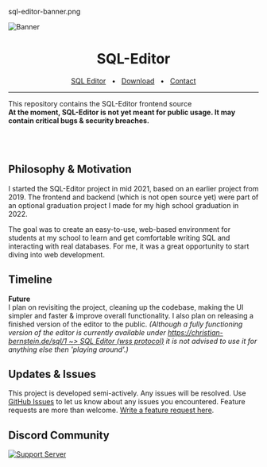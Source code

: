 sql-editor-banner.png

![Banner](http://christian-bernstein.de/cdn/sql-editor-banner.png)


<div align="center">
    <h1>SQL-Editor</h1>
    <a href="https://christian-bernstein.de/sql/1">SQL Editor</a>
    <span>&nbsp;&nbsp;•&nbsp;&nbsp;</span>
    <a href="https://christian-bernstein.de/sql/1">Download</a>
    <span>&nbsp;&nbsp;•&nbsp;&nbsp;</span>
    <a href="https://christian-bernstein.de/start">Contact</a>
    <br />
    <hr />
</div>

This repository contains the SQL-Editor frontend source
<br>
**At the moment, SQL-Editor is not yet meant for public usage. It may contain critical bugs & security breaches.**

<br>
<br>

## Philosophy & Motivation
I started the SQL-Editor project in mid 2021, based on an earlier project from 2019. The frontend and backend 
(which is not open source yet) were part of an optional graduation project I made for my high school graduation in 2022.

The goal was to create an easy-to-use, web-based environment for students at my school to learn and get comfortable 
writing SQL and interacting with real databases. For me, it was a great opportunity to start diving into web development.

## Timeline

**Future**
<br>
I plan on revisiting the project, cleaning up the codebase, making the UI simpler and faster & improve overall functionality.
I also plan on releasing a finished version of the editor to the public.
*(Although a fully functioning version of the editor is currently available under
[https://christian-bernstein.de/sql/1 ~> SQL Editor (wss protocol)](https://christian-bernstein.de/sql/1)
it is not advised to use it for anything else then 'playing around'.)*

## Updates & Issues
This project is developed semi-actively. Any issues will be resolved.
Use [GitHub Issues](https://github.com/christian-bernstein/sql-editor-web/issues) to let us know about any issues you encountered.
Feature requests are more than welcome. [Write a feature request here](https://github.com/users/christian-bernstein/projects/3). 




## Discord Community
[![Support Server](https://img.shields.io/discord/948297053539299348.svg?label=Discord&logo=Discord&colorB=7289da&style=for-the-badge)](https://discord.gg/ag7G5HPkcF)
